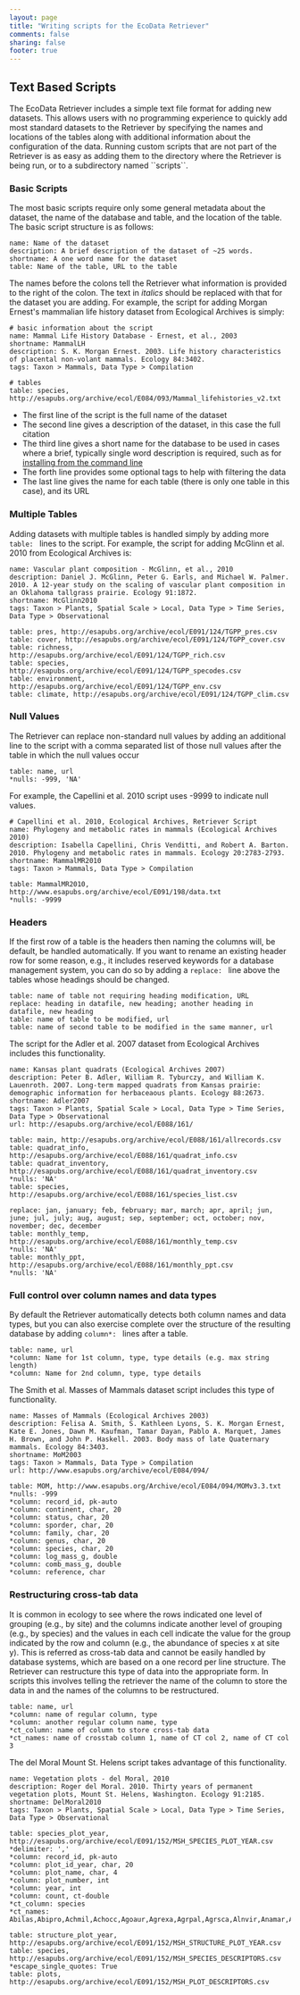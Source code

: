 ```yaml
---
layout: page
title: "Writing scripts for the EcoData Retriever"
comments: false
sharing: false
footer: true
---
```


Text Based Scripts
------------------

The EcoData Retriever includes a simple text file format for adding new
datasets. This allows users with no programming experience to quickly
add most standard datasets to the Retriever by specifying the names and
locations of the tables along with additional information about the
configuration of the data. Running custom scripts that are not part of
the Retriever is as easy as adding them to the directory where the
Retriever is being run, or to a subdirectory named \`\`scripts\`\`.

### Basic Scripts

The most basic scripts require only some general metadata about the
dataset, the name of the database and table, and the location of the
table. The basic script structure is as follows:

    name: Name of the dataset
    description: A brief description of the dataset of ~25 words.
    shortname: A one word name for the dataset
    table: Name of the table, URL to the table

The names before the colons tell the Retriever what information is
provided to the right of the colon. The text in *italics* should be
replaced with that for the dataset you are adding. For example, the
script for adding Morgan Ernest's mammalian life history dataset from
Ecological Archives is simply:

    # basic information about the script
    name: Mammal Life History Database - Ernest, et al., 2003
    shortname: MammalLH
    description: S. K. Morgan Ernest. 2003. Life history characteristics of placental non-volant mammals. Ecology 84:3402.
    tags: Taxon > Mammals, Data Type > Compilation

    # tables
    table: species, http://esapubs.org/archive/ecol/E084/093/Mammal_lifehistories_v2.txt
            

-   The first line of the script is the full name of the dataset
-   The second line gives a description of the dataset, in this case the
    full citation
-   The third line gives a short name for the database to be used in
    cases where a brief, typically single word description is required,
    such as for [installing from the command line](cli.html)
-   The forth line provides some optional tags to help with filtering
    the data
-   The last line gives the name for each table (there is only one table
    in this case), and its URL

### Multiple Tables

Adding datasets with multiple tables is handled simply by adding more
`table: ` lines to the script. For example, the script for adding
McGlinn et al. 2010 from Ecological Archives is:

    name: Vascular plant composition - McGlinn, et al., 2010
    description: Daniel J. McGlinn, Peter G. Earls, and Michael W. Palmer. 2010. A 12-year study on the scaling of vascular plant composition in an Oklahoma tallgrass prairie. Ecology 91:1872.
    shortname: McGlinn2010
    tags: Taxon > Plants, Spatial Scale > Local, Data Type > Time Series, Data Type > Observational

    table: pres, http://esapubs.org/archive/ecol/E091/124/TGPP_pres.csv
    table: cover, http://esapubs.org/archive/ecol/E091/124/TGPP_cover.csv
    table: richness, http://esapubs.org/archive/ecol/E091/124/TGPP_rich.csv
    table: species, http://esapubs.org/archive/ecol/E091/124/TGPP_specodes.csv
    table: environment, http://esapubs.org/archive/ecol/E091/124/TGPP_env.csv
    table: climate, http://esapubs.org/archive/ecol/E091/124/TGPP_clim.csv

### Null Values

The Retriever can replace non-standard null values by adding an
additional line to the script with a comma separated list of those null
values after the table in which the null values occur

    table: name, url
    *nulls: -999, 'NA'

For example, the Capellini et al. 2010 script uses -9999 to indicate
null values.

    # Capellini et al. 2010, Ecological Archives, Retriever Script
    name: Phylogeny and metabolic rates in mammals (Ecological Archives 2010)
    description: Isabella Capellini, Chris Venditti, and Robert A. Barton. 2010. Phylogeny and metabolic rates in mammals. Ecology 20:2783-2793.
    shortname: MammalMR2010
    tags: Taxon > Mammals, Data Type > Compilation

    table: MammalMR2010, http://www.esapubs.org/archive/ecol/E091/198/data.txt
    *nulls: -9999

### Headers

If the first row of a table is the headers then naming the columns will,
be default, be handled automatically. If you want to rename an existing
header row for some reason, e.g., it includes reserved keywords for a
database management system, you can do so by adding a `replace: ` line
above the tables whose headings should be changed.

    table: name of table not requiring heading modification, URL
    replace: heading in datafile, new heading; another heading in datafile, new heading
    table: name of table to be modified, url
    table: name of second table to be modified in the same manner, url

The script for the Adler et al. 2007 dataset from Ecological Archives
includes this functionality.

    name: Kansas plant quadrats (Ecological Archives 2007)
    description: Peter B. Adler, William R. Tyburczy, and William K. Lauenroth. 2007. Long-term mapped quadrats from Kansas prairie: demographic information for herbaceaous plants. Ecology 88:2673.
    shortname: Adler2007
    tags: Taxon > Plants, Spatial Scale > Local, Data Type > Time Series, Data Type > Observational
    url: http://esapubs.org/archive/ecol/E088/161/

    table: main, http://esapubs.org/archive/ecol/E088/161/allrecords.csv
    table: quadrat_info, http://esapubs.org/archive/ecol/E088/161/quadrat_info.csv
    table: quadrat_inventory, http://esapubs.org/archive/ecol/E088/161/quadrat_inventory.csv
    *nulls: 'NA'
    table: species, http://esapubs.org/archive/ecol/E088/161/species_list.csv

    replace: jan, january; feb, february; mar, march; apr, april; jun, june; jul, july; aug, august; sep, september; oct, october; nov, november; dec, december
    table: monthly_temp, http://esapubs.org/archive/ecol/E088/161/monthly_temp.csv
    *nulls: 'NA'
    table: monthly_ppt, http://esapubs.org/archive/ecol/E088/161/monthly_ppt.csv
    *nulls: 'NA'

### Full control over column names and data types

By default the Retriever automatically detects both column names and
data types, but you can also exercise complete over the structure of the
resulting database by adding `column*: ` lines after a table.

    table: name, url
    *column: Name for 1st column, type, type details (e.g. max string length)
    *column: Name for 2nd column, type, type details

The Smith et al. Masses of Mammals dataset script includes this type of
functionality.

    name: Masses of Mammals (Ecological Archives 2003)
    description: Felisa A. Smith, S. Kathleen Lyons, S. K. Morgan Ernest, Kate E. Jones, Dawn M. Kaufman, Tamar Dayan, Pablo A. Marquet, James H. Brown, and John P. Haskell. 2003. Body mass of late Quaternary mammals. Ecology 84:3403.
    shortname: MoM2003
    tags: Taxon > Mammals, Data Type > Compilation
    url: http://www.esapubs.org/archive/ecol/E084/094/

    table: MOM, http://www.esapubs.org/Archive/ecol/E084/094/MOMv3.3.txt
    *nulls: -999
    *column: record_id, pk-auto
    *column: continent, char, 20
    *column: status, char, 20
    *column: sporder, char, 20
    *column: family, char, 20
    *column: genus, char, 20
    *column: species, char, 20
    *column: log_mass_g, double
    *column: comb_mass_g, double
    *column: reference, char

### Restructuring cross-tab data

It is common in ecology to see where the rows indicated one level of
grouping (e.g., by site) and the columns indicate another level of
grouping (e.g., by species) and the values in each cell indicate the
value for the group indicated by the row and column (e.g., the abundance
of species x at site y). This is referred as cross-tab data and cannot
be easily handled by database systems, which are based on a one record
per line structure. The Retriever can restructure this type of data into
the appropriate form. In scripts this involves telling the retriever the
name of the column to store the data in and the names of the columns to
be restructured.

    table: name, url
    *column: name of regular column, type
    *column: another regular column name, type
    *ct_column: name of column to store cross-tab data
    *ct_names: name of crosstab column 1, name of CT col 2, name of CT col 3

The del Moral Mount St. Helens script takes advantage of this
functionality.

    name: Vegetation plots - del Moral, 2010
    description: Roger del Moral. 2010. Thirty years of permanent vegetation plots, Mount St. Helens, Washington. Ecology 91:2185.
    shortname: DelMoral2010
    tags: Taxon > Plants, Spatial Scale > Local, Data Type > Time Series, Data Type > Observational

    table: species_plot_year, http://esapubs.org/archive/ecol/E091/152/MSH_SPECIES_PLOT_YEAR.csv
    *delimiter: ','
    *column: record_id, pk-auto
    *column: plot_id_year, char, 20
    *column: plot_name, char, 4
    *column: plot_number, int
    *column: year, int
    *column: count, ct-double
    *ct_column: species
    *ct_names: Abilas,Abipro,Achmil,Achocc,Agoaur,Agrexa,Agrpal,Agrsca,Alnvir,Anamar,Antmic,Antros,Aqifor,Arcnev,Arnlat,Astled,Athdis,Blespi,Brocar,Brosit,Carmer,Carmic,Carpac,Carpay,Carpha,Carros,Carspe,Casmin,Chaang,Cirarv,Cisumb,Crycas,Danint,Descae,Elyely,Epiana,Eriova,Eripyr,Fesocc,Fravir,Gencal,Hiealb,Hiegra,Hyprad,Junmer,Junpar,Juncom,Leppun,Lommar,Luepec,Luihyp,Luplat,Luplep,Luzpar,Maiste,Pencar,Pencon,Penser,Phahas,Phlalp,Phldif,Phyemp,Pincon,Poasec,Poldav,Polmin,Pollon,Poljun,Popbal,Potarg,Psemen,Raccan,Rumace,Salsit,Saxfer,Senspp,Sibpro,Sorsit,Spiden,Trispi,Tsumer,Vacmem,Vervir,Vioadu,Xerten

    table: structure_plot_year, http://esapubs.org/archive/ecol/E091/152/MSH_STRUCTURE_PLOT_YEAR.csv
    table: species, http://esapubs.org/archive/ecol/E091/152/MSH_SPECIES_DESCRIPTORS.csv
    *escape_single_quotes: True
    table: plots, http://esapubs.org/archive/ecol/E091/152/MSH_PLOT_DESCRIPTORS.csv
